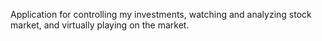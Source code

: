 Application for controlling my investments, watching and analyzing stock market, and virtually playing on the market.
